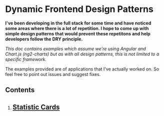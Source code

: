 # Dynamic Frontend Design Patterns

**I've been developing in the full stack for some time and have noticed some areas where there is a lot of repetition. I hope to come up with simple design patterns that would prevent these repetitons and help developers follow the DRY principle.**

_This doc contains examples which assume we're using Angular and Chart.js (ng2-charts) but as with all design patterns, this is not limited to a specific framework._

The examples provided are of applications that I've actually worked on. So feel free to point out issues and suggest fixes.

## Contents

1. ## [Statistic Cards](./dynamicStatCards.md#StatisticCards)